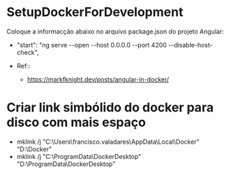 # SetupDockerForDevelopment


Coloque a informacção abaixo no arquivo package.json do projeto Angular:

 
 - "start": "ng serve --open --host 0.0.0.0 --port 4200 --disable-host-check",




 - Ref:: 

   * https://markfknight.dev/posts/angular-in-docker/

 
# Criar link simbólido do docker para disco com mais espaço
  
  * mklink /j "C:\Users\francisco.valadares\AppData\Local\Docker" "D:\Docker"
  * mklink /j "C:\ProgramData\DockerDesktop" "D:\ProgramData\DockerDesktop"
